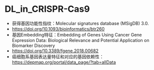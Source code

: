 # DL_in_CRISPR-Cas9
- 获得基因功能性指纹：Molecular signatures database (MSigDB) 3.0.
- https://doi.org/10.1093/bioinformatics/btr260
- 基因Embedding特征：Embedding of Genes Using Cancer Gene Expression Data: Biological Relevance and Potential Application on Biomarker Discovery
- https://doi.org/10.3389/fgene.2018.00682
- 癌细胞系基因表达量特征和对应的基因依赖性：https://depmap.org/portal/data_page/?tab=allData
